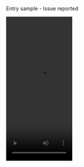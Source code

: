Entry sample - Issue reported

<video src="https://github.com/dotnet/maui/assets/43689290/c54c47e9-1bb5-480b-af12-66c193005530" width=180 height=392>
